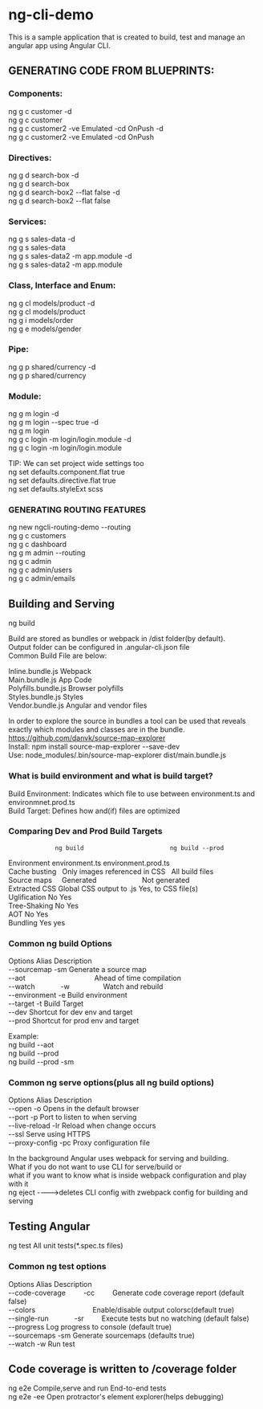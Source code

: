 # ng-cli-demo
This is a sample application that is created to build, test and manage an angular app using Angular CLI.

## GENERATING CODE FROM BLUEPRINTS:
### Components:
ng g c customer -d  
ng g c customer  
ng g c customer2 -ve Emulated -cd OnPush -d  
ng g c customer2 -ve Emulated -cd OnPush  

### Directives:
ng g d search-box -d  
ng g d search-box  
ng g d search-box2 --flat false -d  
ng g d search-box2 --flat false  

### Services:
ng g s sales-data -d  
ng g s sales-data  
ng g s sales-data2 -m app.module -d  
ng g s sales-data2 -m app.module  

### Class, Interface and Enum: 
ng g cl models/product -d  
ng g cl models/product  
ng g i models/order  
ng g e models/gender  

### Pipe:
ng g p shared/currency -d  
ng g p shared/currency  

### Module:
ng g m login -d  
ng g m login --spec true -d  
ng g m login  
ng g c login -m login/login.module -d  
ng g c login -m login/login.module  

TIP: We can set project wide settings too  
ng set defaults.component.flat true  
ng set defaults.directive.flat true  
ng set defaults.styleExt scss  


### GENERATING ROUTING FEATURES
ng new ngcli-routing-demo --routing  
ng g c customers  
ng g c dashboard  
ng g m admin --routing  
ng g c admin  
ng g c admin/users  
ng g c admin/emails  

## Building and Serving 

ng build <options>  

Build are stored as bundles or webpack in /dist folder(by default).  
Output folder can be configured in .angular-cli.json file  
Common Build File are below:

Inline.bundle.js       Webpack  
Main.bundle.js         App Code  
Polyfills.bundle.js    Browser polyfills  
Styles.bundle.js       Styles  
Vendor.bundle.js       Angular and vendor files  

In order to explore the source in bundles a tool can be used that 
reveals exactly which modules and classes are in the bundle.  
https://github.com/danvk/source-map-explorer  
Install:  npm install source-map-explorer  --save-dev  
Use: node_modules/.bin/source-map-explorer dist/main.bundle.js  


### What is build environment and what is build target?  
Build Environment: Indicates which file  to use between environment.ts and environmnet.prod.ts  
Build Target: Defines how and(if) files are optimized   

### Comparing Dev and Prod Build Targets 
                 ng build                        ng build --prod  
Environment      environment.ts                  environment.prod.ts  
Cache busting    Only images referenced in CSS   All build files  
Source maps      Generated                       Not generated  
Extracted CSS    Global CSS output to .js        Yes, to CSS file(s)  
Uglification     No                              Yes  
Tree-Shaking     No                              Yes  
AOT              No                              Yes  
Bundling         Yes                             yes  
			
### Common ng build Options
Options             Alias               Description  
--sourcemap         -sm                 Generate a source map  
--aot                                   Ahead of time compilation  
--watch              -w                 Watch and rebuild   
--environment        -e                 Build environment  
--target             -t                 Build Target  
--dev                                   Shortcut for dev env and target  
--prod                                  Shortcut for prod env and target  

Example:  
ng build --aot  
ng build --prod  
ng build --prod -sm  

### Common ng serve options(plus all ng build options)
Options         Alias       Description  
--open          -o          Opens in the default browser  
--port          -p          Port to listen to when serving  
--live-reload   -lr         Reload when change occurs  
--ssl                       Serve using HTTPS  
--proxy-config  -pc         Proxy configuration file  

In the background Angular uses webpack for serving and building.   
What if you do not want to use CLI for serve/build or   
what if you want to know what is inside webpack configuration and play with it  
ng eject ---->deletes CLI config with zwebpack config for building and serving   

## Testing Angular
ng test All unit tests(*.spec.ts files)  

### Common ng test options
Options                  Alias       Description  
--code-coverage          -cc         Generate code coverage report (default false)  
--colors                             Enable/disable output colorsc(default true)  
--single-run             -sr         Execute tests but no watching (default false)  
--progress                           Log progress to console (default true)  
--sourcemaps             -sm         Generate sourcemaps (defaults true)  
--watch                  -w          Run test   

## Code coverage is written to /coverage folder 

ng e2e Compile,serve and run End-to-end tests   
ng e2e -ee Open protractor's element explorer(helps debugging)  

